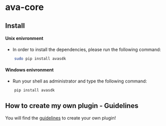 # ava-core

## Install

#### Unix enivronment

  - In order to install the dependencies, please run the following command:

```bash
    sudo pip install avasdk
```

#### Windows enivronment

  - Run your shell as administrator and type the following command:

```bash
    pip install avasdk
```

## How to create my own plugin - Guidelines

You will find the [guidelines](https://github.com/ava-project/ava-plugins-guidelines/wiki) to create your own plugin!
